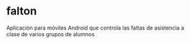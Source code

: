 falton
======

Aplicación para móviles Android que controla las faltas de asistencia a clase de varios grupos de alumnos
